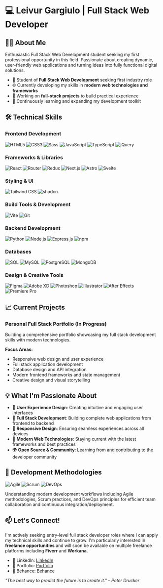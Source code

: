 # 💻 Leivur Gargiulo | Full Stack Web Developer

## 👨‍💻 About Me

Enthusiastic Full Stack Web Development student seeking my first professional opportunity in this field. Passionate about creating dynamic, user-friendly web applications and turning ideas into fully functional digital solutions.

- 🚀 Student of **Full Stack Web Development** seeking first industry role
- 🌐 Currently developing my skills in **modern web technologies and frameworks**
- 🔧 Working on **full-stack projects** to build practical experience
- 🌱 Continuously learning and expanding my development toolkit

## 🛠️ Technical Skills

### Frontend Development
![HTML5](https://img.shields.io/badge/HTML5-E34F26?style=flat-square&logo=html5&logoColor=white)
![CSS3](https://img.shields.io/badge/CSS3-1572B6?style=flat-square&logo=css3&logoColor=white)
![Sass](https://img.shields.io/badge/Sass-CC6699?style=flat-square&logo=sass&logoColor=white)
![JavaScript](https://img.shields.io/badge/JavaScript-F7DF1E?style=flat-square&logo=javascript&logoColor=black)
![TypeScript](https://img.shields.io/badge/TypeScript-007ACC?style=flat-square&logo=typescript&logoColor=white)
![jQuery](https://img.shields.io/badge/jQuery-0769AD?style=flat-square&logo=jquery&logoColor=white)

### Frameworks & Libraries
![React](https://img.shields.io/badge/React-20232A?style=flat-square&logo=react&logoColor=61DAFB)
![Router](https://img.shields.io/badge/React_Router-CA4245?style=flat-square&logo=react-router&logoColor=white)
![Redux](https://img.shields.io/badge/Redux-593D88?style=flat-square&logo=redux&logoColor=white)
![Next.js](https://img.shields.io/badge/Next.js-000000?style=flat-square&logo=nextdotjs&logoColor=white)
![Astro](https://img.shields.io/badge/Astro-0C1222?style=flat-square&logo=astro&logoColor=FDFDFE)
![Svelte](https://img.shields.io/badge/Svelte-orange?style=flat-square&logo=svelte&logoColor=white&logoSize=auto)

### Styling & UI
![Tailwind CSS](https://img.shields.io/badge/Tailwind_CSS-38B2AC?style=flat-square&logo=tailwind-css&logoColor=white)
![shadcn](https://img.shields.io/badge/shadcn-blue?style=flat-square&logo=shadcnui&logoSize=auto)

### Build Tools & Development
![Vite](https://img.shields.io/badge/Vite-646CFF?style=flat-square&logo=vite&logoColor=white)
![Git](https://img.shields.io/badge/Git-F05032?style=flat-square&logo=git&logoColor=white)

### Backend Development
![Python](https://img.shields.io/badge/Python-3776AB?style=flat-square&logo=python&logoColor=white)
![Node.js](https://img.shields.io/badge/Node.js-43853D?style=flat-square&logo=node.js&logoColor=white)
![Express.js](https://img.shields.io/badge/Express.js-404D59?style=flat-square&logo=express&logoColor=white)
![npm](https://img.shields.io/badge/npm-CB3837?style=flat-square&logo=npm&logoColor=white)

### Databases
![SQL](https://img.shields.io/badge/SQL-4479A1?style=flat-square&logo=amazon-dynamodb&logoColor=white)
![MySQL](https://img.shields.io/badge/MySQL-00000F?style=flat-square&logo=mysql&logoColor=white)
![PostgreSQL](https://img.shields.io/badge/PostgreSQL-316192?style=flat-square&logo=postgresql&logoColor=white)
![MongoDB](https://img.shields.io/badge/MongoDB-4EA94B?style=flat-square&logo=mongodb&logoColor=white)

### Design & Creative Tools
![Figma](https://img.shields.io/badge/Figma-F24E1E?style=flat-square&logo=figma&logoColor=white)
![Adobe XD](https://img.shields.io/badge/Adobe%20XD-470137?style=flat-square&logo=Adobe%20XD&logoColor=white)
![Photoshop](https://img.shields.io/badge/Adobe%20Photoshop-31A8FF?style=flat-square&logo=Adobe%20Photoshop&logoColor=black)
![Illustrator](https://img.shields.io/badge/Adobe%20Illustrator-FF9A00?style=flat-square&logo=adobe%20illustrator&logoColor=white)
![After Effects](https://img.shields.io/badge/Adobe%20After%20Effects-9999FF?style=flat-square&logo=Adobe%20After%20Effects&logoColor=white)
![Premiere Pro](https://img.shields.io/badge/Adobe%20Premiere%20Pro-9999FF?style=flat-square&logo=Adobe%20Premiere%20Pro&logoColor=white)

## 📈 Current Projects

### Personal Full Stack Portfolio (In Progress)
Building a comprehensive portfolio showcasing my full stack development skills with modern technologies.

**Focus Areas:**
- Responsive web design and user experience
- Full stack application development
- Database design and API integration
- Modern frontend frameworks and state management
- Creative design and visual storytelling

## 💡 What I'm Passionate About

- 🎨 **User Experience Design**: Creating intuitive and engaging user interfaces
- 🔄 **Full Stack Development**: Building complete web applications from frontend to backend
- 📱 **Responsive Design**: Ensuring seamless experiences across all devices
- 🚀 **Modern Web Technologies**: Staying current with the latest frameworks and best practices
- 🌍 **Open Source & Community**: Learning from and contributing to the developer community

## 🔄 Development Methodologies

![Agile](https://img.shields.io/badge/Agile-239120?style=flat-square&logo=agile&logoColor=white)
![Scrum](https://img.shields.io/badge/Scrum-6DB33F?style=flat-square&logo=scrumalliance&logoColor=white)
![DevOps](https://img.shields.io/badge/DevOps-326CE5?style=flat-square&logo=docker&logoColor=white)

Understanding modern development workflows including Agile methodologies, Scrum practices, and DevOps principles for efficient team collaboration and continuous integration/deployment.

## 📫 Let's Connect!

I'm actively seeking entry-level full stack developer roles where I can apply my technical skills and continue to grow. I'm particularly interested in **freelance opportunities** and will soon be available on multiple freelance platforms including **Fiverr** and **Workana**.

- 🔗 LinkedIn: [LinkedIn](https://linkedin.com)
- 💼 Portfolio: [Portfolio](https://portfolio-link)
- 🎨 Behance: [Behance](https://behance-link)

_"The best way to predict the future is to create it." – Peter Drucker_
